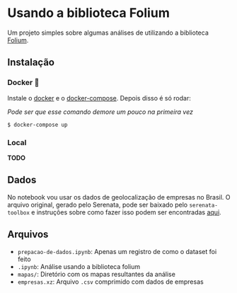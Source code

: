 # Usando a biblioteca Folium

Um projeto simples sobre algumas análises de utilizando a biblioteca [Folium]().

## Instalação

### Docker 🐳

Instale o [docker](https://docs.docker.com/engine/installation/) e o [docker-compose](https://docs.docker.com/compose/install/). Depois disso é só rodar:

_Pode ser que esse comando demore um pouco na primeira vez_
```console
$ docker-compose up
```

### Local

**TODO**

## Dados

No notebook vou usar os dados de geolocalização de empresas no Brasil. O arquivo original,  gerado pelo Serenata, pode ser baixado pelo `serenata-toolbox` e instruções sobre como fazer isso podem ser encontradas [aqui](https://github.com/datasciencebr/serenata-toolbox/blob/master/README.rst#usage).

## Arquivos

- `prepacao-de-dados.ipynb`: Apenas um registro de como o dataset foi feito
- `.ipynb`: Análise usando a biblioteca folium
- `mapas/`: Diretório com os mapas resultantes da análise
- `empresas.xz`: Arquivo `.csv` comprimido com dados de empresas
